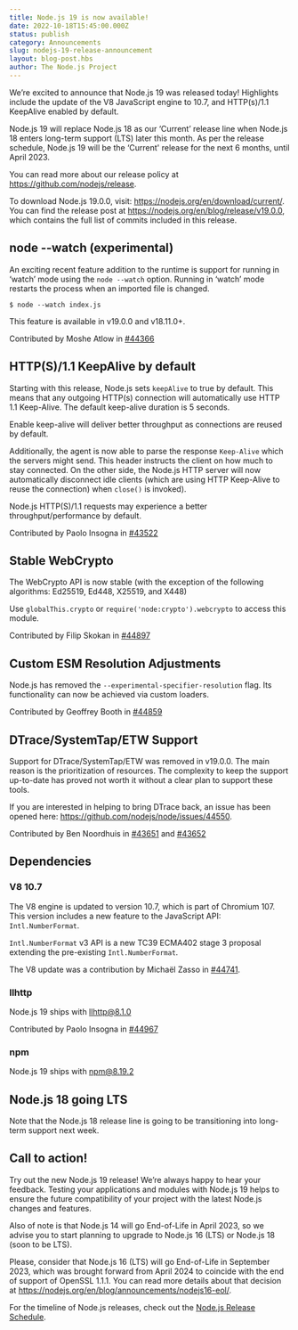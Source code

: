 ```yaml
---
title: Node.js 19 is now available!
date: 2022-10-18T15:45:00.000Z
status: publish
category: Announcements
slug: nodejs-19-release-announcement
layout: blog-post.hbs
author: The Node.js Project
---
```


We’re excited to announce that Node.js 19 was released today! Highlights include the update of the V8 JavaScript engine to 10.7, and HTTP(s)/1.1 KeepAlive enabled by default.

Node.js 19 will replace Node.js 18 as our ‘Current’ release line when Node.js 18 enters long-term support (LTS) later this month.
As per the release schedule, Node.js 19 will be the ‘Current' release for the next 6 months, until April 2023.

You can read more about our release policy at https://github.com/nodejs/release.

To download Node.js 19.0.0, visit: https://nodejs.org/en/download/current/. You can find the release post at https://nodejs.org/en/blog/release/v19.0.0, which contains the full list of commits included in this release.

## node --watch (experimental)

An exciting recent feature addition to the runtime is support for running in ‘watch’ mode using the `node --watch` option.
Running in ‘watch’ mode restarts the process when an imported file is changed.

```console
$ node --watch index.js
```

This feature is available in v19.0.0 and v18.11.0+.

Contributed by Moshe Atlow in [#44366](https://github.com/nodejs/node/pull/44366)

## HTTP(S)/1.1 KeepAlive by default

Starting with this release, Node.js sets `keepAlive` to true by default. This means that any outgoing HTTP(s) connection will automatically use HTTP 1.1 Keep-Alive.
The default keep-alive duration is 5 seconds.

Enable keep-alive will deliver better throughput as connections are reused by default.

Additionally, the agent is now able to parse the response `Keep-Alive` which the servers might send. This header instructs the client on how much to stay connected.
On the other side, the Node.js HTTP server will now automatically disconnect idle clients (which are using HTTP Keep-Alive to reuse the connection) when `close()` is invoked).

Node.js HTTP(S)/1.1 requests may experience a better throughput/performance by default.

Contributed by Paolo Insogna in [#43522](https://github.com/nodejs/node/pull/43522)

## Stable WebCrypto

The WebCrypto API is now stable (with the exception of the following algorithms: Ed25519, Ed448, X25519, and X448)

Use `globalThis.crypto` or `require('node:crypto').webcrypto` to access this module.

Contributed by Filip Skokan in [#44897](https://github.com/nodejs/node/pull/44897)

## Custom ESM Resolution Adjustments

Node.js has removed the `--experimental-specifier-resolution` flag. Its functionality can now be achieved via custom loaders.

Contributed by Geoffrey Booth in [#44859](https://github.com/nodejs/node/pull/44859)

## DTrace/SystemTap/ETW Support

Support for DTrace/SystemTap/ETW was removed in v19.0.0. The main reason is the prioritization of resources.
The complexity to keep the support up-to-date has proved not worth it without a clear plan to support these tools.

If you are interested in helping to bring DTrace back, an issue has been opened here: https://github.com/nodejs/node/issues/44550.

Contributed by Ben Noordhuis in [#43651](https://github.com/nodejs/node/pull/43651) and [#43652](https://github.com/nodejs/node/pull/43652)

## Dependencies

### V8 10.7

The V8 engine is updated to version 10.7, which is part of Chromium 107.
This version includes a new feature to the JavaScript API: `Intl.NumberFormat`.

`Intl.NumberFormat` v3 API is a new TC39 ECMA402 stage 3 proposal extending the pre-existing `Intl.NumberFormat`.

The V8 update was a contribution by Michaël Zasso in [#44741](https://github.com/nodejs/node/pull/44741).

### llhttp

Node.js 19 ships with llhttp@8.1.0

Contributed by Paolo Insogna in [#44967](https://github.com/nodejs/node/pull/44967)

### npm

Node.js 19 ships with npm@8.19.2

## Node.js 18 going LTS

Note that the Node.js 18 release line is going to be transitioning into long-term support next week.

## Call to action!

Try out the new Node.js 19 release! We’re always happy to hear your feedback. Testing your applications and modules with Node.js 19 helps to ensure the future compatibility of your project with the latest Node.js changes and features.

Also of note is that Node.js 14 will go End-of-Life in April 2023, so we advise you to start planning to upgrade to Node.js 16 (LTS) or Node.js 18 (soon to be LTS).

Please, consider that Node.js 16 (LTS) will go End-of-Life in September 2023, which was brought forward from April 2024 to coincide with the end of support of OpenSSL 1.1.1. You can read more details about that decision at https://nodejs.org/en/blog/announcements/nodejs16-eol/.

For the timeline of Node.js releases, check out the [Node.js Release Schedule](https://github.com/nodejs/release#release-schedule).
